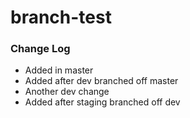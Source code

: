 # branch-test

### Change Log

* Added in master
* Added after dev branched off master
* Another dev change
* Added after staging branched off dev
